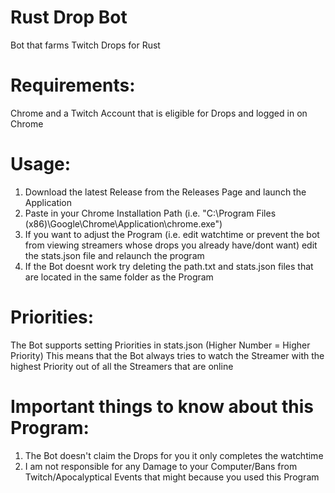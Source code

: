 # Rust Drop Bot
Bot that farms Twitch Drops for Rust

# Requirements: 

Chrome and a Twitch Account that is eligible for Drops and logged in on Chrome

# Usage:

1. Download the latest Release from the Releases Page and launch the Application
2. Paste in your Chrome Installation Path (i.e. "C:\Program Files (x86)\Google\Chrome\Application\chrome.exe")
4. If you want to adjust the Program (i.e. edit watchtime or prevent the bot from viewing streamers whose drops you already have/dont want) edit the stats.json file and relaunch the program
5. If the Bot doesnt work try deleting the path.txt and stats.json files that are located in the same folder as the Program

# Priorities:
The Bot supports setting Priorities in stats.json (Higher Number = Higher Priority)
This means that the Bot always tries to watch the Streamer with the highest Priority out of all the Streamers that are online

# Important things to know about this Program:
1. The Bot doesn't claim the Drops for you it only completes the watchtime
3. I am not responsible for any Damage to your Computer/Bans from Twitch/Apocalyptical Events that might because you used this Program
